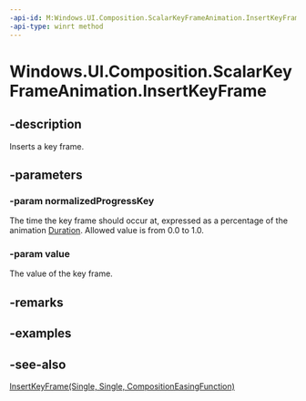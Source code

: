 ```yaml
---
-api-id: M:Windows.UI.Composition.ScalarKeyFrameAnimation.InsertKeyFrame(System.Single,System.Single)
-api-type: winrt method
---
```


<!-- Method syntax
public void InsertKeyFrame(System.Single normalizedProgressKey, System.Single value)
-->

# Windows.UI.Composition.ScalarKeyFrameAnimation.InsertKeyFrame

## -description
Inserts a key frame.



## -parameters
### -param normalizedProgressKey
The time the key frame should occur at, expressed as a percentage of the animation [Duration](keyframeanimation_duration.md). Allowed value is from 0.0 to 1.0.

### -param value
The value of the key frame.

## -remarks

## -examples

## -see-also
[InsertKeyFrame(Single, Single, CompositionEasingFunction)](scalarkeyframeanimation_insertkeyframe_943155533.md)
